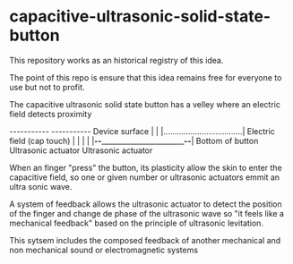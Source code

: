 # capacitive-ultrasonic-solid-state-button
This repository works as an historical registry of this idea.

The point of this repo is ensure that this idea remains free for everyone to use but not to profit.

The capacitive ultrasonic solid state button has a velley where an electric field detects proximity

-----------                                    ----------- Device surface
           |                                   |
           |...................................| Electric field (cap touch)
           |                                   |
           |                                   |
           |__--___________________________--__| Bottom of button
              Ultrasonic actuator          Ultrasonic actuator

When an finger "press" the button, its plasticity allow the skin to enter the capacitive field, so one or given number or ultrasonic actuators emmit an ultra sonic wave. 

A system of feedback allows the ultrasonic actuator to detect the position of the finger and change de phase of the ultrasonic wave so "it feels like a mechanical feedback" based on the principle of ultrasonic levitation.

This sytsem includes the composed feedback of another mechanical and non mechanical sound or electromagnetic systems
